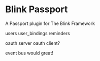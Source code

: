 # Blink Passport

A Passport plugin for The Blink Framework


users
user_bindings
reminders

oauth server
oauth client?

event bus would great!

